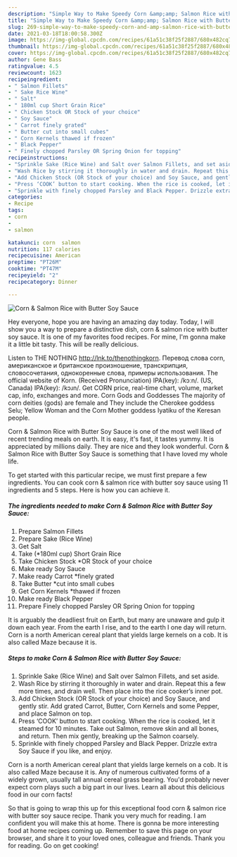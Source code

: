 ```yaml
---
description: "Simple Way to Make Speedy Corn &amp;amp; Salmon Rice with Butter Soy Sauce"
title: "Simple Way to Make Speedy Corn &amp;amp; Salmon Rice with Butter Soy Sauce"
slug: 269-simple-way-to-make-speedy-corn-and-amp-salmon-rice-with-butter-soy-sauce
date: 2021-03-18T18:00:58.300Z
image: https://img-global.cpcdn.com/recipes/61a51c38f25f2887/680x482cq70/corn-salmon-rice-with-butter-soy-sauce-recipe-main-photo.jpg
thumbnail: https://img-global.cpcdn.com/recipes/61a51c38f25f2887/680x482cq70/corn-salmon-rice-with-butter-soy-sauce-recipe-main-photo.jpg
cover: https://img-global.cpcdn.com/recipes/61a51c38f25f2887/680x482cq70/corn-salmon-rice-with-butter-soy-sauce-recipe-main-photo.jpg
author: Gene Bass
ratingvalue: 4.5
reviewcount: 1623
recipeingredient:
- " Salmon Fillets"
- " Sake Rice Wine"
- " Salt"
- " 180ml cup Short Grain Rice"
- " Chicken Stock OR Stock of your choice"
- " Soy Sauce"
- " Carrot finely grated"
- " Butter cut into small cubes"
- " Corn Kernels thawed if frozen"
- " Black Pepper"
- " Finely chopped Parsley OR Spring Onion for topping"
recipeinstructions:
- "Sprinkle Sake (Rice Wine) and Salt over Salmon Fillets, and set aside."
- "Wash Rice by stirring it thoroughly in water and drain. Repeat this a few more times, and drain well. Then place into the rice cooker’s inner pot."
- "Add Chicken Stock (OR Stock of your choice) and Soy Sauce, and gently stir. Add grated Carrot, Butter, Corn Kernels and some Pepper, and place Salmon on top."
- "Press ‘COOK’ button to start cooking. When the rice is cooked, let it steamed for 10 minutes. Take out Salmon, remove skin and all bones, and return. Then mix gently, breaking up the Salmon coarsely."
- "Sprinkle with finely chopped Parsley and Black Pepper. Drizzle extra Soy Sauce if you like, and enjoy."
categories:
- Recipe
tags:
- corn
- 
- salmon

katakunci: corn  salmon 
nutrition: 117 calories
recipecuisine: American
preptime: "PT26M"
cooktime: "PT47M"
recipeyield: "2"
recipecategory: Dinner

---
```



![Corn &amp; Salmon Rice with Butter Soy Sauce](https://img-global.cpcdn.com/recipes/61a51c38f25f2887/680x482cq70/corn-salmon-rice-with-butter-soy-sauce-recipe-main-photo.jpg)

Hey everyone, hope you are having an amazing day today. Today, I will show you a way to prepare a distinctive dish, corn &amp; salmon rice with butter soy sauce. It is one of my favorites food recipes. For mine, I'm gonna make it a little bit tasty. This will be really delicious.

Listen to THE NOTHING http://lnk.to/thenothingkorn. Перевод слова corn, американское и британское произношение, транскрипция, словосочетания, однокоренные слова, примеры использования. The official website of Korn. (Received Pronunciation) IPA(key): /kɔːn/. (US, Canada) IPA(key): /kɔɹn/. Get CORN price, real-time chart, volume, market cap, info, exchanges and more. Corn Gods and Goddesses The majority of corn deities (gods) are female and They include the Cherokee goddess Selu; Yellow Woman and the Corn Mother goddess Iyatiku of the Keresan people.

Corn &amp; Salmon Rice with Butter Soy Sauce is one of the most well liked of recent trending meals on earth. It is easy, it's fast, it tastes yummy. It is appreciated by millions daily. They are nice and they look wonderful. Corn &amp; Salmon Rice with Butter Soy Sauce is something that I have loved my whole life.


To get started with this particular recipe, we must first prepare a few ingredients. You can cook corn &amp; salmon rice with butter soy sauce using 11 ingredients and 5 steps. Here is how you can achieve it.

<!--inarticleads1-->

##### The ingredients needed to make Corn &amp; Salmon Rice with Butter Soy Sauce:

1. Prepare  Salmon Fillets
1. Prepare  Sake (Rice Wine)
1. Get  Salt
1. Take  (*180ml cup) Short Grain Rice
1. Take  Chicken Stock *OR Stock of your choice
1. Make ready  Soy Sauce
1. Make ready  Carrot *finely grated
1. Take  Butter *cut into small cubes
1. Get  Corn Kernels *thawed if frozen
1. Make ready  Black Pepper
1. Prepare  Finely chopped Parsley OR Spring Onion for topping


It is arguably the deadliest fruit on Earth, but many are unaware and gulp it down each year. From the earth I rise, and to the earth I one day will return. Corn is a north American cereal plant that yields large kernels on a cob. It is also called Maze because it is. 

<!--inarticleads2-->

##### Steps to make Corn &amp; Salmon Rice with Butter Soy Sauce:

1. Sprinkle Sake (Rice Wine) and Salt over Salmon Fillets, and set aside.
1. Wash Rice by stirring it thoroughly in water and drain. Repeat this a few more times, and drain well. Then place into the rice cooker’s inner pot.
1. Add Chicken Stock (OR Stock of your choice) and Soy Sauce, and gently stir. Add grated Carrot, Butter, Corn Kernels and some Pepper, and place Salmon on top.
1. Press ‘COOK’ button to start cooking. When the rice is cooked, let it steamed for 10 minutes. Take out Salmon, remove skin and all bones, and return. Then mix gently, breaking up the Salmon coarsely.
1. Sprinkle with finely chopped Parsley and Black Pepper. Drizzle extra Soy Sauce if you like, and enjoy.


Corn is a north American cereal plant that yields large kernels on a cob. It is also called Maze because it is. Any of numerous cultivated forms of a widely grown, usually tall annual cereal grass bearing. You&#39;d probably never expect corn plays such a big part in our lives. Learn all about this delicious food in our corn facts! 

So that is going to wrap this up for this exceptional food corn &amp; salmon rice with butter soy sauce recipe. Thank you very much for reading. I am confident you will make this at home. There is gonna be more interesting food at home recipes coming up. Remember to save this page on your browser, and share it to your loved ones, colleague and friends. Thank you for reading. Go on get cooking!
